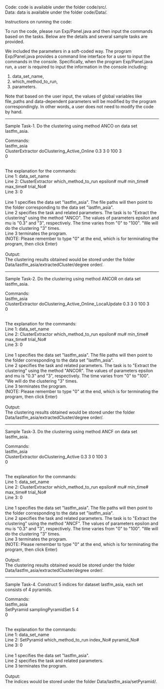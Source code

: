 Code: code is available under the folder code/src/. <br/>
Data: data is available under the folder code/Data/. <br/>

Instructions on running the code: <br/>

To run the code, please run Exp/Panel.java and then input the commands based on the tasks. Below are the details and several sample tasks are provided. <br/>

We included the parameters in a soft-coded way. The program Exp/Panel.java provides a command line interface for a user to input the commands in the console. Specifically, when the program Exp/Panel.java run, a user is required to input the information in the console including: <br/>
1) data_set_name,  <br/>
2) which_method_to_run,  <br/>
3) parameters.  <br/>

Note that based on the user input, the values of global variables like file_paths and data-dependent parameters will be modified by the program correspondingly. In other words, a user does not need to modify the code by hand.

------------------------------------------------------------------------------------------------------------
Sample Task-1. Do the clustering using method ANCO on data set lastfm_asia.

Commands:<br/>
lastfm_asia<br/>
ClusterExtractor doClustering_Active_Online 0.3 3 0 100 3<br/>
0<br/>

<br/>
The explanation for the commands: <br/>
Line 1: data_set_name <br/>
Line 2: ClusterExtractor which_method_to_run epsilon# mu# min_time# max_time# trial_No# <br/>
Line 3: 0<br/>

<br/>
Line 1 specifies the data set "lastfm_asia". The file paths will then point to the folder corresponding to the data set "lastfm_asia".<br/>
Line 2 specifies the task and related parameters. The task is to "Extract the clustering" using the method "ANCO". The values of parameters epsilon and mu is "0.3" and "3", respectively. The time varies from "0" to "100". "We will do the clustering "3" times.<br/>
Line 3 terminates the program.<br/>
(NOTE: Please remember to type "0" at the end, which is for terminating the program, then click Enter)  <br/>

<br/>
Output:<br/>
The clustering results obtained would be stored under the folder Data/lastfm_asia/extractedCluster/degree order/.<br/>

------------------------------------------------------------------------------------------------------------
Sample Task-2. Do the clustering using method ANCOR on data set lastfm_asia.

Commands:<br/>
lastfm_asia<br/>
ClusterExtractor doClustering_Active_Online_LocalUpdate 0.3 3 0 100 3<br/>
0<br/>

<br/>
The explanation for the commands: <br/>
Line 1: data_set_name <br/>
Line 2: ClusterExtractor which_method_to_run epsilon# mu# min_time# max_time# trial_No# <br/>
Line 3: 0<br/>

<br/>
Line 1 specifies the data set "lastfm_asia". The file paths will then point to the folder corresponding to the data set "lastfm_asia".<br/>
Line 2 specifies the task and related parameters. The task is to "Extract the clustering" using the method "ANCOR". The values of parameters epsilon and mu is "0.3" and "3", respectively. The time varies from "0" to "100". "We will do the clustering "3" times.<br/>
Line 3 terminates the program.<br/>
(NOTE: Please remember to type "0" at the end, which is for terminating the program, then click Enter)  <br/>

<br/>
Output:<br/>
The clustering results obtained would be stored under the folder Data/lastfm_asia/extractedCluster/degree order/.

------------------------------------------------------------------------------------------------------------
Sample Task-3. Do the clustering using method ANCF on data set lastfm_asia.

Commands:<br/>
lastfm_asia<br/>
ClusterExtractor doClustering_Active 0.3 3 0 100 3<br/>
0<br/>

<br/>
The explanation for the commands: <br/>
Line 1: data_set_name <br/>
Line 2: ClusterExtractor which_method_to_run epsilon# mu# min_time# max_time# trial_No# <br/>
Line 3: 0<br/>

<br/>
Line 1 specifies the data set "lastfm_asia". The file paths will then point to the folder corresponding to the data set "lastfm_asia".<br/>
Line 2 specifies the task and related parameters. The task is to "Extract the clustering" using the method "ANCF". The values of parameters epsilon and mu is "0.3" and "3", respectively. The time varies from "0" to "100". "We will do the clustering "3" times.<br/>
Line 3 terminates the program.<br/>
(NOTE: Please remember to type "0" at the end, which is for terminating the program, then click Enter)  <br/>

<br/>
Output:<br/>
The clustering results obtained would be stored under the folder Data/lastfm_asia/extractedCluster/degree order/.

------------------------------------------------------------------------------------------------------------
Sample Task-4. Construct 5 indices for dataset lastfm_asia, each set consists of 4 pyramids.

Commands:<br/>
lastfm_asia<br/>
SetPyramid samplingPyramidSet 5 4<br/>
0<br/>

<br/>
The explanation for the commands: <br/>
Line 1: data_set_name <br/>
Line 2: SetPyramid which_method_to_run index_No# pyramid_No# <br/>
Line 3: 0<br/>

<br/>
Line 1 specifies the data set "lastfm_asia". <br/>
Line 2 specifies the task and related parameters.<br/>
Line 3 terminates the program.<br/>

<br/>
Output:<br/>
The indices would be stored under the folder Data/lastfm_asia/setPyramid/.

